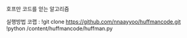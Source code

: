 호프만 코드를 얻는 알고리즘

실행방법
코랩 :
!git clone https://github.com/nnaayyoo/huffmancode.git
!python /content/huffmancode/huffman.py
